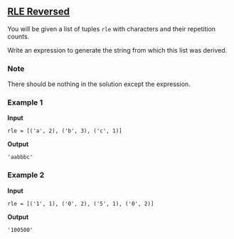 ## [RLE Reversed](../../../solutions/3.3/33_p.py)

You will be given a list of tuples `rle` with characters and their repetition counts.

Write an expression to generate the string from which this list was derived.

### Note

There should be nothing in the solution except the expression.

### Example 1

__Input__
```plaintext
rle = [('a', 2), ('b', 3), ('c', 1)]
```

__Output__
```plaintext
'aabbbc'
```

### Example 2

__Input__
```plaintext
rle = [('1', 1), ('0', 2), ('5', 1), ('0', 2)]
```

__Output__
```plaintext
'100500'
```
